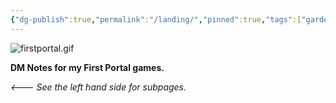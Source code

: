 ```yaml
---
{"dg-publish":true,"permalink":"/landing/","pinned":true,"tags":["gardenEntry"],"updated":"2025-06-08T15:34:18.143-04:00"}
---
```


 ![firstportal.gif](/img/user/firstportal.gif)

**DM Notes for my First Portal games.**  

*<--- See the left hand side for subpages.*